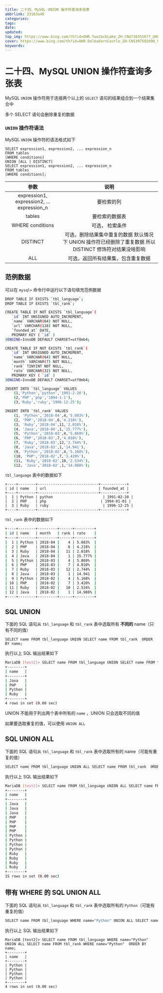 ```yaml
---
title: 二十四、MySQL UNION 操作符查询多张表
abbrlink: 23163a48
categories: 
tags: 
date: 
updated: 
top_img: https://www.bing.com/th?id=OHR.TwoJackLake_ZH-CN4716355677_UHD.jpg
cover: https://www.bing.com/th?id=OHR.DolbadarnCastle_ZH-CN5397592090_UHD.jpg
keywords: 
---
```

# 二十四、MySQL UNION 操作符查询多张表

MySQL `UNION` 操作符用于连接两个以上的 `SELECT` 语句的结果组合到一个结果集合中

多个 SELECT 语句会删除重复的数据

### `UNION` 操作符语法

MySQL `UNION` 操作符的语法格式如下

```SH
SELECT expression1, expression2, ... expression_n
FROM tables
[WHERE conditions]
UNION [ALL | DISTINCT]
SELECT expression1, expression2, ... expression_n
FROM tables
[WHERE conditions];
```

|                   参数                   |                             说明                             |
| :--------------------------------------: | :----------------------------------------------------------: |
| expression1, expression2, … expression_n |                          要检索的列                          |
|                  tables                  |                        要检索的数据表                        |
|             WHERE conditions             |                       可选， 检索条件                        |
|                 DISTINCT                 | 可选，删除结果集中重复的数据 默认情况下 UNION 操作符已经删除了重复数据 所以 DISTINCT 修饰符对结果没啥影响 |
|                   ALL                    |              可选，返回所有结果集，包含重复数据              |

## 范例数据

可以在 `mysql>` 命令行中运行以下语句填充范例数据

```sh
DROP TABLE IF EXISTS `tbl_language`;
DROP TABLE IF EXISTS `tbl_rank`;

CREATE TABLE IF NOT EXISTS `tbl_language`(
   `id` INT UNSIGNED AUTO_INCREMENT,
   `name` VARCHAR(64) NOT NULL,
   `url` VARCHAR(128) NOT NULL,
   `founded_at` DATE,
   PRIMARY KEY ( `id` )
)ENGINE=InnoDB DEFAULT CHARSET=utf8mb4;

CREATE TABLE IF NOT EXISTS `tbl_rank`(
   `id` INT UNSIGNED AUTO_INCREMENT,
   `name` VARCHAR(64) NOT NULL,
   `month` VARCHAR(7) NOT NULL,
   `rank` TINYINT NOT NULL,
   `rate` VARCHAR(32) NOT NULL,
   PRIMARY KEY ( `id` )
)ENGINE=InnoDB DEFAULT CHARSET=utf8mb4;

INSERT INTO `tbl_language` VALUES
    (1,'Python','python','1991-2-20'),
    (2,'PHP','php','1994-1-1'),
    (3,'Ruby','ruby','1996-12-25');

INSERT INTO `tbl_rank` VALUES
    (1, 'Python','2018-04',4,'5.083%'),
    (2, 'PHP','2018-04',6,'4.218%'),
    (3, 'Ruby','2018-04',11,'2.018%'),
    (4, 'Java','2018-04',1,'15.777%'),
    (5, 'Python','2018-03',4,'5.869%'),
    (6, 'PHP','2018-03',7,'4.010%'),
    (7, 'Ruby','2018-03',12,'2.744%'),
    (8, 'Java','2018-03',1,'14.941'),
    (9, 'Python','2018-02',4,'5.168%'),
    (10, 'PHP','2018-02',7,'3.420%'),
    (11, 'Ruby','2018-02',10,'2.534%'),
    (12, 'Java','2018-02',1,'14.988%');
```

`tbl_language` 表中的数据如下

```
+----+--------+----------------------------+------------+
| id | name   | url                        | founded_at |
+----+--------+----------------------------+------------+
|  1 | Python | python       				 | 1991-02-20 |
|  2 | PHP    | php         				| 1994-01-01 |
|  3 | Ruby   | ruby						 | 1996-12-25 |
+----+--------+----------------------------+------------+
```

`tbl_rank` 表中的数据如下

```sh
+----+--------+---------+------+---------+
| id | name   | month   | rank | rate    |
+----+--------+---------+------+---------+
|  1 | Python | 2018-04 |    4 | 5.083%  |
|  2 | PHP    | 2018-04 |    6 | 4.218%  |
|  3 | Ruby   | 2018-04 |   11 | 2.018%  |
|  4 | Java   | 2018-04 |    1 | 15.777% |
|  5 | Python | 2018-03 |    4 | 5.869%  |
|  6 | PHP    | 2018-03 |    7 | 4.010%  |
|  7 | Ruby   | 2018-03 |   12 | 2.744%  |
|  8 | Java   | 2018-03 |    1 | 14.941  |
|  9 | Python | 2018-02 |    4 | 5.168%  |
| 10 | PHP    | 2018-02 |    7 | 3.420%  |
| 11 | Ruby   | 2018-02 |   10 | 2.534%  |
| 12 | Java   | 2018-02 |    1 | 14.988% |
+----+--------+---------+------+---------+
```

## SQL UNION

下面的 SQL 语句从 `tbl_language` 和 `tbl_rank` 表中选取所有 **不同的** name（只有不同的值）

```
SELECT name FROM tbl_language UNION SELECT name FROM tbl_rank  ORDER BY name;
```

执行以上 SQL 输出结果如下

```sh
MariaDB [test2]> SELECT name FROM tbl_language UNION SELECT name FROM tbl_rank  ORDER BY name;
+--------+
| name   |
+--------+
| Java   |
| PHP    |
| Python |
| Ruby   |
+--------+
4 rows in set (0.00 sec)
```

UNION 不能用于列出两个表中所有的 `name` ，UNION 只会选取不同的值

如果要选取重复的值，可以使用 `UNION ALL`

## SQL UNION ALL

下面的 SQL 语句从 `tbl_language` 和 `tbl_rank` 表中选取所有的 name（可能有重复的值）

```sh
SELECT name FROM tbl_language UNION ALL SELECT name FROM tbl_rank  ORDER BY name;
```

执行以上 SQL 输出结果如下

```sh
MariaDB [test2]> SELECT name FROM tbl_language UNION ALL SELECT name FROM tbl_rank  ORDER BY name;
+--------+
| name   |
+--------+
| Java   |
| Java   |
| Java   |
| PHP    |
| PHP    |
| PHP    |
| PHP    |
| Python |
| Python |
| Python |
| Python |
| Ruby   |
| Ruby   |
| Ruby   |
| Ruby   |
+--------+
15 rows in set (0.00 sec)
```

## 带有 WHERE 的 SQL UNION ALL

下面的 SQL 语句从 `tbl_language` 和 `tbl_rank` 表中选取所有的 `Python`（可能有重复的值）

```sh
SELECT name FROM tbl_language WHERE name="Python" UNION ALL SELECT name FROM tbl_rank WHERE name="Python"  ORDER BY name;
```

执行以上 SQL 输出结果如下

```
MariaDB [test2]> SELECT name FROM tbl_language WHERE name="Python" UNION ALL SELECT name FROM tbl_rank WHERE name="Python"  ORDER BY name;
+--------+
| name   |
+--------+
| Python |
| Python |
| Python |
| Python |
+--------+
4 rows in set (0.00 sec)
```